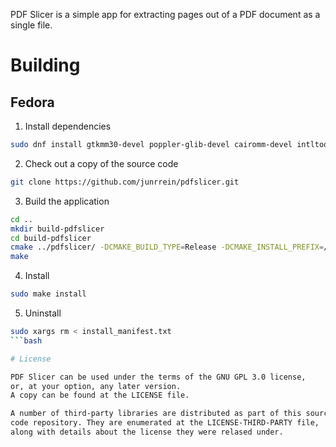 PDF Slicer is a simple app for extracting pages out of a PDF document
as a single file.

# Building

## Fedora

1. Install dependencies

```bash
sudo dnf install gtkmm30-devel poppler-glib-devel cairomm-devel intltool gettext
```

2. Check out a copy of the source code

```bash
git clone https://github.com/junrrein/pdfslicer.git
```

3. Build the application

```bash
cd ..
mkdir build-pdfslicer
cd build-pdfslicer
cmake ../pdfslicer/ -DCMAKE_BUILD_TYPE=Release -DCMAKE_INSTALL_PREFIX=/usr
make
```

4. Install

```bash
sudo make install
```

5. Uninstall

```bash
sudo xargs rm < install_manifest.txt
```bash

# License

PDF Slicer can be used under the terms of the GNU GPL 3.0 license,
or, at your option, any later version.
A copy can be found at the LICENSE file.

A number of third-party libraries are distributed as part of this source
code repository. They are enumerated at the LICENSE-THIRD-PARTY file,
along with details about the license they were relased under.
